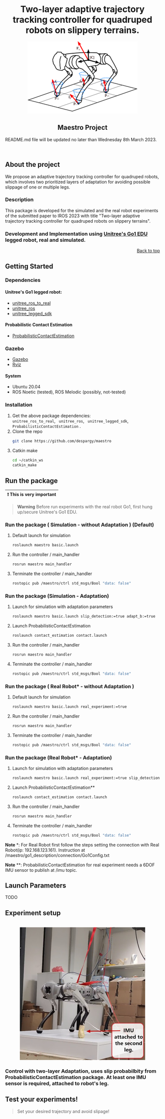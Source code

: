 <a name="readme-top"></a>


<div align="center">
<br />
  <h1 align="center">Two-layer adaptive trajectory tracking controller for quadruped robots on slippery terrains.</h1>

  
  <a href="https://github.com/despargy/maestro">
    <img src="go1_description/figures/go1.png" alt="Go1" width="358" height="235">
  </a>
  <h2 align="center">Maestro Project</h2> 

</div>



README.md file will be updated no later than Wednesday 8th March 2023.

<br />

## About the project

We propose an adaptive trajectory tracking controller
for quadruped robots, which involves two prioritized layers of
adaptation for avoiding possible slippage of one or multiple
legs.
### Description
This package is developed for the simulated and the real robot experiments of the submitted paper to IROS 2023 with title "Two-layer adaptive trajectory tracking controller for quadruped robots on slippery terrains". 

<!-- by Despina-Ekaterini Argiropoulos, Dimitrios Papageorgiou, Michael Maravgakis,
Drosakis Drosakis and Panos Trahanias.  -->
### Development and Implementation using <a href="https://www.unitree.com/en/go1">Unitree's Go1 EDU</a> legged robot, real and simulated.

<p align="right"><a href="#readme-top">Back to top</a></p>

## Getting Started

### Dependencies

#### Unitree's Go1 legged robot:

* [unitree_ros_to_real](https://github.com/unitreerobotics/unitree_ros_to_real)
* [unitree_ros](https://github.com/unitreerobotics/unitree_ros)
* [unitree_legged_sdk](https://github.com/unitreerobotics/unitree_legged_sdk)


#### Probabilistic Contact Estimation
*  [ProbabilisticContactEstimation](https://github.com/MichaelMarav/ProbabilisticContactEstimation)

### Gazebo
* [Gazebo](https://gazebosim.org/home)
* [Rviz](http://wiki.ros.org/rviz)

####  System 
* Ubuntu 20.04
* ROS Noetic (tested), ROS Melodic (possibly, not-tested)


### Installation
1. Get the above package dependencies: 
<br /> `unitree_ros_to_real`,  ` unitree_ros`, ` unitree_legged_sdk`, ` ProbabilisticContactEstimation` .
1. Clone the repo
   ```sh
   git clone https://github.com/despargy/maestro
   ```
2. Catkin make
   ```sh
   cd ~/catkin_ws 
   catkin_make
   ```
## Run the package 

| :exclamation:  This is very important   |
|-----------------------------------------|

> **Warning**  Before run experiments with the real robot Go1, first hung up/secure Unitree's Go1 EDU. 

### Run the package ( Simulation - without Adaptation ) (Default)
1. Default launch for simulation
   ```sh
   roslaunch maestro basic.launch
   ```
2. Run the controller / main_handler
    ```sh
   rosrun maestro main_handler
   ```
3. Terminate the controller / main_handler
    ```sh
   rostopic pub /maestro/ctrl std_msgs/Bool "data: false"
   ```
    
    
### Run the package (Simulation - Adaptation) 
1. Launch for simulation with adaptation parameters
   ```sh
   roslaunch maestro basic.launch slip_detection:=true adapt_b:=true
   ```
2. Launch ProbabilisticContactEstimation
   ```sh
   roslaunch contact_estimation contact.launch
   ```
3. Run the controller / main_handler
    ```sh
   rosrun maestro main_handler
   ```
4. Terminate the controller / main_handler
    ```sh
   rostopic pub /maestro/ctrl std_msgs/Bool "data: false"
   ```

### Run the package ( Real Robot* - without Adaptation ) 
1. Default launch for simulation
   ```sh
   roslaunch maestro basic.launch real_experiment:=true
   ```
2. Run the controller / main_handler
    ```sh
   rosrun maestro main_handler
   ```
3. Terminate the controller / main_handler
    ```sh
   rostopic pub /maestro/ctrl std_msgs/Bool "data: false"
   ```
    
### Run the package (Real Robot*  - Adaptation) 
1. Launch for simulation with adaptation parameters
   ```sh
   roslaunch maestro basic.launch real_experiment:=true slip_detection:=true adapt_b:=true
   ```
2. Launch ProbabilisticContactEstimation**
   ```sh
   roslaunch contact_estimation contact.launch
   ```
3. Run the controller / main_handler
    ```sh
   rosrun maestro main_handler
   ```
4. Terminate the controller / main_handler
    ```sh
   rostopic pub /maestro/ctrl std_msgs/Bool "data: false"
   ```

**Note** *: For Real Robot first follow the steps setting the connection with Real Robot(ip: 192.168.123.161). Instruction at /maestro/go1_description/connection/Go1Config.txt  


**Note** **: ProbabilisticContactEstimation for real experiment needs a 6DOF IMU sensor to publish at /imu topic.


## Launch Parameters 
TODO


## Experiment setup
<div align="center">
<br />


  
  <a href="https://github.com/despargy/maestro">
    <img src="go1_description/figures/adapt-imu-photo.png" alt="Go1" width="408" height="430">
  </a>
  <h3 align="left">Control with two-layer Adaptation, uses slip probabilbity from ProbabilisticContactEstimation package. At least one IMU sensor is required, attached to robot's leg.</h3>
</div>



## Test your experiments!

> Set your desired trajectory and avoid slipage! 

